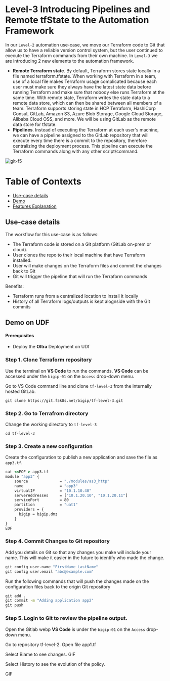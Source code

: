 # Level-3  Introducing Pipelines and Remote tfState to the Automation Framework

In our `Level-2` automation use-case, we move our Terraform code to Git that allow us to have a reliable version control system, but the user continued to execute the Terraform commands from their own machine. 
In `Level-3` we are introducing 2 new elements to the automation framework. 
 - **Remote Terraform state**. By default, Terraform stores state locally in a file named terraform.tfstate. When working with Terraform in a team, use of a local file makes Terraform usage complicated because each user must make sure they always have the latest state data before running Terraform and make sure that nobody else runs Terraform at the same time. With remote state, Terraform writes the state data to a remote data store, which can then be shared between all members of a team. Terraform supports storing state in HCP Terraform, HashiCorp Consul, GitLab, Amazon S3, Azure Blob Storage, Google Cloud Storage, Alibaba Cloud OSS, and more. We will be using GitLab as the remote data store for tfstate.
 - **Pipelines**. Instead of executing the Terraform at each user's machine, we can have a pipeline assigned to the GitLab repository that will execute every time there is a commit to the repository, therefore centralizing the deployment process. This pipeline can execute the Terraform commands along with any other script/command.


![git-f5](images/git-f5.png)


# Table of Contexts

- [Use-case details](#code-explanation)
- [Demo](#Demo)
- [Features Explanation](#Demo)


## Use-case details
The workflow for this use-case is as follows:
- The Terraform code is stored on a Git platform (GitLab on-prem or cloud).
- User clones the repo to their local machine that have Terraform installed.
- User will make changes on the Terraform files and commit the changes back to Git
- Git will trigger the pipeline that will run the Terraform commands

Benefits: 
  - Terraform runs from a centralized location to install it locally
  - History of all Terraform logs/outputs is kept alognside with the Git commits


## Demo on UDF

#### Prerequisites
- Deploy the **Oltra** Deployment on UDf

### Step 1. Clone Terraform repository

Use the terminal on **VS Code** to run the commands. **VS Code** can be accessed under the `bigip-01` on the `Access` drop-down menu.

Go to VS Code command line and clone `tf-level-3` from the internally hosted GitLab.

```
git clone https://git.f5k8s.net/bigip/tf-level-3.git
```

### Step 2. Go to Terrafrom directory

Change the working directory to `tf-level-3`
```
cd tf-level-3
```

### Step 3. Create a new configuration
Create the configuration to publish a new application and save the file as `app3.tf`.

```cmd
cat <<EOF > app3.tf
module "app3" {
    source              = "./modules/as3_http"
    name                = "app3"
    virtualIP           = "10.1.10.40"
    serverAddresses     = ["10.1.20.10", "10.1.20.11"]
    servicePort         = 80
    partition           = "uat1"
    providers = {
      bigip = bigip.dmz
    }    
}
EOF
```

### Step 4. Commit Changes to Git repository

Add you details on Git so that any changes you make will include your name. This will make it easier in the future to identify who made the change.

```cmd
git config user.name "FirstName LastName"
git config user.email "abc@example.com"
```

Run the following commands that will push the changes made on the configuration files back to the origin Git repository

```cmd
git add .
git commit -m "Adding application app2"
git push
```

### Step 5. Login to Git to review the pipeline output.

Open the Gitlab webp  **VS Code** is under the `bigip-01` on the `Access` drop-down menu.

Go to repository tf-level-2.
Open file app1.tf


Select Blame to see changes.
GIF

Select History to see the evolution of the policy.

GIF

